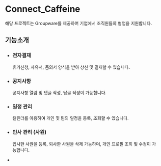 # Connect_Caffeine
해당 프로젝트는 Groupware를 제공하여 기업에서 조직원들의 협업을 지원합니다.

## 기능소개
- ### 전자결재
  휴가신청, 사유서, 품의서 양식을 받아 상신 및 결재할 수 있습니다.
  
- ### 공지사항
  공지사항 열람 및 댓글 작성, 답글 작성이 가능합니다.

- ### 일정 관리
  캘린더를 이용하여 개인 및 팀의 일정을 등록, 조회할 수 있습니다.

- ### 인사 관리 (사원)
  입사한 사원을 등록, 퇴사한 사원을 삭제 가능하며, 개인 프로필 조회 및 수정이 가능합니다.

- 
